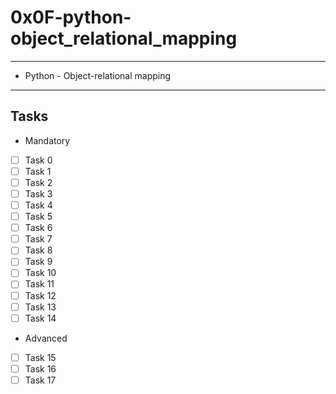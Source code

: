 # 0x0F-python-object_relational_mapping

---
* Python - Object-relational mapping
---
## Tasks
* Mandatory
- [ ] Task 0
- [ ] Task 1
- [ ] Task 2
- [ ] Task 3
- [ ] Task 4
- [ ] Task 5
- [ ] Task 6
- [ ] Task 7
- [ ] Task 8
- [ ] Task 9
- [ ] Task 10
- [ ] Task 11
- [ ] Task 12
- [ ] Task 13
- [ ] Task 14
* Advanced
- [ ] Task 15
- [ ] Task 16
- [ ] Task 17
